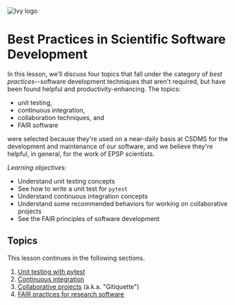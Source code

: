 ![Ivy logo](https://raw.githubusercontent.com/csdms/project/main/assets/CSDMS-logo-color-tagline-hor.png)

# Best Practices in Scientific Software Development

In this lesson, we'll discuss four topics
that fall under the category of *best practices*--software development techniques
that aren't required,
but have been found helpful and productivity-enhancing.
The topics:

* unit testing,
* continuous integration,
* collaboration techniques, and
* FAIR software

were selected because they're used on a near-daily basis at CSDMS
for the development and maintenance of our software,
and we believe they're helpful, in general,
for the work of EPSP scientists.


*Learning objectives:*

* Understand unit testing concepts
* See how to write a unit test for `pytest`
* Understand continuous integration concepts
* Understand some recommended behaviors for working on collaborative projects
* See the FAIR principles of software development


## Topics

This lesson continues in the following sections.

1. [Unit testing with pytest](./unit-testing.md)
1. [Continuous integration](./continuous-integration.md)
1. [Collaborative projects](./collaboration-etiquette.md)  (a.k.a. "Gitiquette")
1. [FAIR practices for research software](./fair-practices.md)
